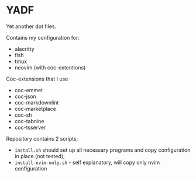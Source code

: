 # YADF

Yet another dot files.

Contains my configuration for:

- alacritty
- fish
- tmux
- neovim (with coc-extentions)

Coc-extensions that I use

- coc-emmet
- coc-json
- coc-markdownlint
- coc-marketplace
- coc-sh
- coc-tabnine
- coc-tsserver

Repository contains 2 scripts:

- `install.sh` should set up all necessary programs and copy configuration in
place (not tested),
- `install-nvim-only.sh` - self explanatory, will copy only nvim configuration
